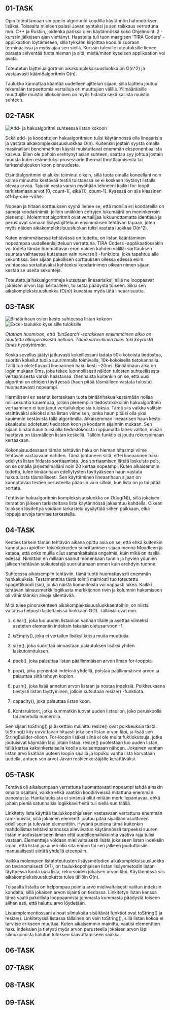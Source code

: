 ## 01-TASK

Opin toteuttamaan simppelin algoritmin koodilla käytännön hahmotuksen lisäksi. Toisaalta mieleen palasi Javan syntaksi ja sen raikkaus verrattuna mm. C++ ja Rustiin, joidenka parissa olen käytännössä koko Ohjelmointi 2 -kurssin jälkeisen ajan viettänyt. Haasteita tuli tuon maagisen 'TIRA Coders' -applikaation löytämiseen, sillä tykkään kirjoittaa koodini suoraan terminaalissa ja myös ajaa sen siellä. Kurssin tuleville toteutuksille lienee parasta selventää tuota hieman ja sitä, mistä/miten kyseisen applikaation voi avata.

Toteutetun lajittelualgortmin aikakompleksisuusluokka on O(n^2) ja vastaavasti kääntöalgoritmin O(n).

Taulukko kannattaa kääntää uudelleenlajittelun sijaan, sillä lajittelu joutuu tekemään tarpeettomia vertailuja eri muuttujien välillä. Ylimääräisille muuttujille muistin allokoiminen on myös hidasta sekä kallista muistin suhteen.


## 02-TASK

![Add- ja hakualgoritmi suhteessa listan kokoon](kuvat/t2.png)

Sekä add- ja koodattujen hakualgoritmien tulisi käytännössä olla lineaarisia ja vastata aikakompleksisuusluokkaa O(n). Kuitenkin jostain syystä omalla masiinallani benchmarkien käyrät muistuttavat enemmän eksponentiaalista kasvua. Ellen ole pahoin erehtynyt asian suhteen, saattaa syy johtua jostain muusta kuten esimerkiksi prosessorin thermal throttlaamisesta tai tarkastelujoukon koon pienuudesta.

Etsintäalgoritmini ei aluksi toiminut oikein, sillä tuota omalla koneellani noin kolme minuuttia kestävää testiä toistaessa se ei koskaan löytänyt listalla olevaa arvoa. Tajusin vasta varsin myöhään tehneeni kaikki for-loopit tarkistamaan arvot [0, count-1[, eikä [0, count-1]. Kysessä on siis klassinen off-by-one -virhe.

Nopean ja hitaan sorttauksen syynä lienee se, että monilla eri koodareilla on samoja koodarinimiä, jolloin uniikkien entryjen lukumäärä on moninkerroin pienempi. Molemmat algoritmit ovat vertailijaa lukuunottamatta identtisiä ja perustuvat samaan lisäyslajitteluun ensimmäisen tehtävän tapaan, joten myös näiden aikakompleksisuusluokan tulisi vastata luokkaa O(n^2).

Kuten ensimmäisessä tehtävässä on todettu, on listan kääntäminen nopeampaa uudelleenlajitteluun verrattuna. TIRA Coders -applikaatiossakin voi todeta tämän huomattavan eron näiden kahden välillä: sorttauksen suuntaa vaihtaessa kutsutaan vain reverse() -funktiota, joka tapahtuu alle sekuntissa. Sen sijaan pakollisen sorttauksen ollessa edessä esim. vaihtaessa sortattavaksi kohteeksi koodarinimen oikean nimen sijaan, kestää se useita sekunteja.

Toteutettuja hakualgoritmeja kutsutaan lineaarisiksi, sillä ne looppaavat jokaisen arvon läpi kertaalleen, toisesta päädystä toiseen. Siksi sen aikakompleksisuusluokka (O(n)) kuvastaa myös tätä lineaarisuutta.


## 03-TASK

![Binäärihaun osien kesto suhteessa listan kokoon](kuvat/t3.png)
![Excel-taulukko kyseisille tuloksille](kuvat/t3_2.png)

*Otathan huomioon, että 'binSearch'-sarakkeen ensimmäinen alkio on muutettu alkuperäisestä nollaan. Tämä virheellinen tulos teki käyrästä lähes hyödyttömän.*

Koska sovellus jäätyi jatkuvasti kokeillessani ladata 50k-kokoista tiedostoa, suoritin kokeilut tuolla suurimmalla toimivalla, 10k-kokoisella tietokannalla. Tällä tuo oletettavasti lineaarinen haku kesti ~20ms. Binäärihaun aika on login mukaan 0ms, joka tekee luonnollisesti näiden tulosten suhteellisesta vertaamisesta varsin haastavaa. Olennaista kuitenkin on se, että uusi algoritmi on ehtojen täyttyessä (haun pitää täsmälleen vastata tulosta) huomattavasti nopeampi.

Harmikseni en saanut kertaakaan tuota binäärihakua kestämään nollaa millisekuntia kauempaa, jolloin pienempiin tiedostokokoihin hakualgoritmin vertaaminen ei tuottanut vertailukelpoisia tuloksia. Tämä siis vaikka valitsin etsittäväksi alkioksi aina listan viimeisen, jonka haun pitäisi olla yksi kauimmin kestävistä tällä algoritmillä. Aikaisemman lineaarisen haun kesto skaalautui odotetusti tiedoston koon ja koodarin sijainnin mukaan. Sen sijaan binäärihaun tulisi olla tiedostokoosta riippumatta lähes välitön, mikäli haettava on täsmälleen listan keskellä. Tällöin funktio ei joudu rekursoimaan kertaakaan.

Kokonaisuudessaan tämän tehtävän haku on hieman hitaampi viime tehtävän vastaavaan nähden. Tämä johtuneen siitä, ettei lineaarinen haku edellytä listan hidasta sorttaamista. Jos sorttaamisen jättää laskuista pois, on se omalla järjestelmälläni noin 20 kertaa nopeampi. Kuten aikaisemmin todettu, tulee binäärihaun edellytysten täyttyäkseen haun vastata hakutulosta täsmällisesti. Sen käyttäminen lineaarihaun sijaan on kannattavaa testien perusteella pääosin vain silloin, kun lista on jo tai pitää sortata.

Tehtävän hakualgoritmin kompleksisuusluokka on O(log(N)), sillä jokaisen iteraation jälkeen tarkisteltava lista käytännössä jakaantuu kahdella. Oikean tuloksen löydettyä voidaan tarkastelu pysäyttää siihen paikkaan, eikä loppuja arvoja tarvitse tarkastella.


## 04-TASK

Kenties tärkein tämän tehtävän aikana opittu asia on se, että ehkä kuitenkin kannattaa rapidfire-toistokokeiden suorittamisen sijaan mennä Moodleen ja katsoa, että onko muilla ollut samankaltaisia ongelmia, kuin mikä on itsellä edessä. Nimittäin en millään saanut monenkaan tunnin ja hyvien yöunien jälkeen tehtävän sulkutestejä suoriutumaan ennen kuin erehdyin tuonne.

Suhteessa aikaisempiin tehtäviin, tämä tuotti huomattavasti enemmän hankaluuksia. Testamenttina tästä toimii mainiosti tuo toteutettu spagettikoodi (sic), jonka näistä kommiteista voi vapaasti lukea. Kaikki tehtävän lainausmerkkilogiikasta merkkijonon rivin ja kolumnin hakemiseen oli vähintäänkin aivoja silentävää.

Mitä tulee pinorakenteen aikakompleksisuusluokkaehtoihin, on niistä valtaosa helposti lajiteltavissa luokkaan O(1). Tälläisiä ovat mm.

1. clear(), joka luo uuden listaolion vanhan tilalle ja asettaa viimeksi asetetun elementin indeksin takaisin oletusarvoon -1.

2. isEmpty(), joka ei vertailun lisäksi kutsu muita muuttujia.

3. size(), joka suorittaa ainoastaan palautuksen lisäksi yhden laskutoimituksen.

4. peek(), joka palauttaa listan päällimmäisen arvon ilman for-looppia.

5. pop(), joka pienentää indeksiä yhdellä, poistaa päällimmäisen arvon ja palauttaa siitä tehdyn kopion.

6. push(), joka lisää annetun arvon listaan ja nostaa indeksiä. Poikkeuksena tiestysti listan täyttyminen, jolloin kutsutaan resize() -funktiota.

7. capacity(), joka palauttaa listan koon.

8. Kontsruktorit, jotka kummatkin luovat uuden listaolion, joko peruskoolla tai annetulla numerolla.

Sen sijaan toString() ja äskettäin mainittu resize() ovat poikkeuksia tästä. toString() käy uuvuttavan hitaasti jokaisen listan arvon läpi, ja lisää sen StringBuilder-olioon. For-loopin lisäksi siinä ei ole muita fuktiokutsuja, jotka joutuisivat käymään läpi jotain listaa. resize() puolestaan luo uuden listan, tällä kertaa kaksinkertaisella koolla aikaisempaan nähden. Jokainen vanhan listan arvo lisätään uuteen loopin sisällä ja lopuksi vanha lista korvataan uudella, antaen sen arvot Javan roskienkerääjälle kerättäväksi.


## 05-TASK

Tehtävä oli aikaisempaan verrattuna huomattavasti nopeampi tehdä ainakin omalta osaltani, vaikka ehkä vaatikin koodiriveissä mitattuna enemmän panostusta. Hankaluuksista ei sinänsä ollut mitään merkillepantavaa, ehkä joitain pieniä satunnaisia logiikkavirheitä tuli siellä sun täällä. 

Linkitetty lista käyttää taulukkopohjaiseen vastaavaan verrattuna enemmän ram-muistia, sillä jokainen elementti joutuu pitää sisällään osoittimen edelliseen ja tulevaan elementtiin. Hyvänä puolena tämä kuitenkin mahdollistaa tehtävänannossa alleviivatun käytännössä tarpeeksi suuren listan muodostamiseen ilman että uudelleenallokointia vaativa raja tulisi vastaan. Elementtejä voidaan mielivaltaisesti lisätä jokaiseen listan indeksiin ilman, että listan jokainen olio sitä ennen tai sen jälkeen jouduttaisiin manuaalisesti siirtää yhdellä eteenpäin.

Vaikka molempien listatoteutusten lisäysmetodien aikakompleksisuusluokka on tavanomaisesti O(1), on taulukkopohjaisen listan lisäysmetodin listan täyttyessä luoda uusi lista, rekursoiden jokaisen arvon läpi. Käytännössä siis aikakompleksisuusluokasta tulee tällöin O(n).

Toisaalta listalta on helpompaa poimia arvo mielivaltaisesti valitun indeksin kohdalta, sillä jokaisen arvon sijainti on tiedossa. Linkitetyn listan kanssa tämä vaatii pakollista looppaamista jommasta kummasta päädystä toiseen siihen asti, että haluttu arvo löydetään.

Listaimplementiossani ainoat silmukoita sisältävät funktiot ovat toString() ja resize(). Linkitetyssä listassa tällainen on vain toString(), sillä listan kokoa ei tarvitse erikseen muuttaa. Kuten aikaisemmin mainittu, vaatisi elementtien haku indeksien ja tietysti myös arvon perusteella jokaisen arvon läpi silmukoimista halutun tuloksen saavuttamiseen saakka.


## 06-TASK

## 07-TASK

## 08-TASK

## 09-TASK
